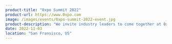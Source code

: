 ```yaml
---
product-title: "0xpo Summit 2022"
product-url: https://www.0xpo.com
image: /images/events/0xpo-summit-2022-event.jpg
product-description: "We invite industry leaders to come together at 0xpo to learn about our vision of a tokenized world and experience two exciting days of presentations, workshops, and networking. And fun, lots of fun!"
date: 2022-11-03
location: "San Fransisco, US"
---
```

